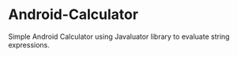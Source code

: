# Android-Calculator
Simple Android Calculator using Javaluator library to evaluate string expressions.
